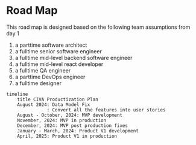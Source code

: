 # Road Map

This road map is designed based on the following team assumptions from day 1

1. a parttime software architect
2. a fulltime senior software engineer
3. a fulltime mid-level backend software engineer
4. a fulltime mid-level react developer
5. a fulltime QA engineer
6. a parttime DevOps engineer
7. a fulltime designer

```mermaid
timeline
    title CIVA Productization Plan
    August 2024: Data Model Fix
               : Convert all the features into user stories
    August - October, 2024: MVP development
    November, 2024: MVP in production
    December, 2024: MVP post production fixes
    January - March, 2024: Product V1 development
    April, 2025: Product V1 in production

```
